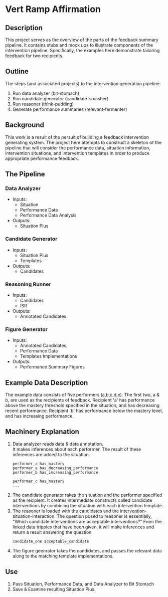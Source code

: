 # Vert Ramp Affirmation

## Description
This project serves as the overview of the parts of the feedback summary pipeline.
It contains stubs and mock ups to illustrate components of the intervention pipeline.
Specifically, the examples here demonstrate tailoring feedback for two recipients.

## Outline
The steps (and associated projects) to the intervention generation pipeline:
1. Run data analyzer (bit-stomach)
1. Run candidate generator (candidate-smasher)
1. Run reasoner (think-pudding)
1. Generate performance summaries (relevant-fermenter)

## Background
This work is a result of the persuit of building a feedback intervention generating system.
The project here attempts to construct a skeleton of the pipeline that will consider the performance data,
situation information, intervention situations, and intervention templates in order to produce appropriate performance feedback.

## The Pipeline
### Data Analyzer
- Inputs:
    - Situation
    - Performance Data
    - Performance Data Analysis
- Outputs:
    - Situation Plus

### Candidate Generator
- Inputs:
    - Situation Plus
    - Templates
- Outputs:
    - Candidates

### Reasoning Runner
- Inputs:
    - Candidates
    - ISR
- Outputs:
    - Annotated Candidates

### Figure Generator
- Inputs:
    - Annotated Candidates
    - Performance Data
    - Templates Implementations
- Outputs:
    - Performance Summary Figures


## Example Data Description
The example data consists of five performers (a,b,c,d,e).
The first two, a & b, are used as the recipients of feedback.
Recipient 'a' has performance above the mastery threshold specified in the situation, and has decreasing recent performance.
Recipient 'b' has performance below the mastery level, and has increasing performance.

## Machinery Explanation

1. Data analyzer reads data & data annotation.  
It makes inferences about each performer. 
The result of these inferences are added to the situation.
    ```
    performer_a has_mastery
    performer_a has_decreasing_performance
    performer_b has_increasing_performance

    performer_c has_mastery
    ...
    ```
1. The candidate generator takes the situation and the performer specified as the recipient.
It creates intermediate constructs called candidate interventions by combining the situation with each intervention template.
1. The reasoner is loaded with the candidates and the intervention-situation-interaction.
The question posed to reasoner is essentially, "Which candidate interventions are acceptable interventions?"
From the linked data tripples that have been given, it will make inferences and return a result answering the question.
    ```
    candidate_one acceptable_candidate
    ```
1. The figure geenrator takes the candidates, and passes the relevant data along to the matching template implementations.

## Use

1. Pass Situation, Performance Data, and Data Analyzer to Bit Stomach 
2. Save & Examine resulting Situation Plus.



